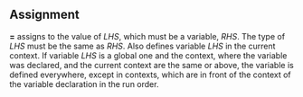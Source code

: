 ## Assignment

**=** assigns to the value of *LHS*, which must be a variable, *RHS*. The type
of *LHS* must be the same as *RHS*. Also defines variable *LHS* in the current
context. If variable *LHS* is a global one and the context, where the variable
was declared, and the current context are the same or above, the variable is
defined everywhere, except in contexts, which are in front of the context of
the variable declaration in the run order.
